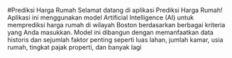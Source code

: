 #Prediksi Harga Rumah
Selamat datang di aplikasi Prediksi Harga Rumah! Aplikasi ini menggunakan model Artificial Intelligence (AI) untuk memprediksi harga rumah di wilayah Boston berdasarkan berbagai kriteria yang Anda masukkan. Model ini dibangun dengan memanfaatkan data historis dan sejumlah faktor penting seperti luas lahan, jumlah kamar, usia rumah, tingkat pajak properti, dan banyak lagi
